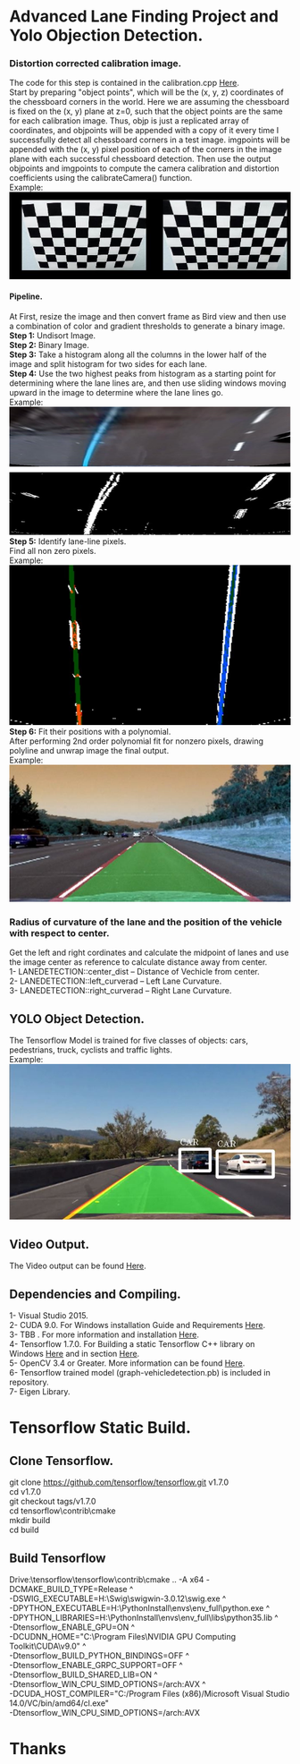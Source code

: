 # Advanced Lane Finding Project and Yolo Objection Detection.     
### Distortion corrected calibration image.   
The code for this step is contained in the calibration.cpp [Here](../LaneandYolovehicle-Detection/calibration.cpp).  
Start by preparing "object points", which will be the (x, y, z) coordinates of the chessboard corners in the world. Here we are assuming the chessboard is fixed on the (x, y) plane at z=0, such that the object points are the same for each calibration image. Thus, objp is just a replicated array of coordinates, and objpoints will be appended with a copy of it every time I successfully detect all chessboard corners in a test image. imgpoints will be appended with the (x, y) pixel position of each of the corners in the image plane with each successful chessboard detection. Then use the output objpoints and imgpoints to compute the camera calibration and distortion coefficients using the calibrateCamera() function.  
Example:   
![alt text]( images/image1.png)    
#### Pipeline.   
At First,  resize the image and then  convert frame as Bird view and then use a combination of color and gradient thresholds to generate a binary image.  
**Step 1:** Undisort Image.   
**Step 2:** Binary Image.   
**Step 3:** Take a histogram along all the columns in the lower half of the image and split histogram for two sides for each lane.   
**Step 4:** Use the two highest peaks from histogram as a starting point for determining where the lane lines are, and then use sliding windows moving upward in the image to determine where the lane lines go.   
Example: 
![alt text](images/image2.png)   
**Step 5:**  Identify lane-line pixels.    
Find all non zero pixels.  
Example:   
![alt text](images/image3.png)    
**Step 6:** Fit their positions with a polynomial.   
After performing 2nd order polynomial fit for nonzero pixels, drawing polyline and unwrap image the final output.  
Example:   
![alt text](images/image4.png)     
### Radius of curvature of the lane and the position of the vehicle with respect to center. 
Get the left and right cordinates and calculate the midpoint of lanes and use the image center as reference to calculate distance away from center.  
1-	LANEDETECTION::center_dist – Distance of Vechicle from center.  
2-	LANEDETECTION::left_curverad – Left Lane Curvature.  
3-	LANEDETECTION::right_curverad – Right Lane Curvature.  
## YOLO Object Detection.  
The Tensorflow Model is trained for five classes of objects: cars, pedestrians, truck, cyclists and traffic lights.  
Example:   
![alt text]( images/image5.png)    

## Video Output.  
The Video output can be found [Here]( https://github.com/apreddyy/LaneandYolovehicle-Detection/blob/master/out.avi).  
## Dependencies and Compiling.  
1-	Visual Studio 2015.  
2-	CUDA 9.0. For Windows installation Guide and Requirements [Here]( https://docs.nvidia.com/cuda/cuda-installation-guide-microsoft-windows/index.html#install-cuda-software).   
3-	TBB . For more information and installation [Here]( https://software.intel.com/en-us/intel-tbb).   
4-	Tensorflow 1.7.0. For Building a static Tensorflow C++ library on Windows [Here]( https://joe-antognini.github.io/machine-learning/build-windows-tf) and in section [Here](#tensorflow-static-build).    
5-	OpenCV 3.4 or Greater. More information can be found [Here]( https://jamesbowley.co.uk/build-compile-opencv-3-4-in-windows-with-cuda-9-0-and-intel-mkl-tbb/).    
6-	Tensorflow trained model (graph-vehicledetection.pb) is included in repository.  
7-            Eigen Library.  
# Tensorflow Static Build.
## Clone Tensorflow.  
git clone https://github.com/tensorflow/tensorflow.git v1.7.0  
cd v1.7.0  
git checkout tags/v1.7.0  
cd tensorflow\contrib\cmake  
mkdir build  
cd build  
## Build Tensorflow  
 Drive:\tensorflow\tensorflow\contrib\cmake .. -A x64 -DCMAKE_BUILD_TYPE=Release ^  
-DSWIG_EXECUTABLE=H:\Swig\swigwin-3.0.12\swig.exe ^  
-DPYTHON_EXECUTABLE=H:\PythonInstall\envs\env_full\python.exe ^  
-DPYTHON_LIBRARIES=H:\PythonInstall\envs\env_full\libs\python35.lib ^  
-Dtensorflow_ENABLE_GPU=ON ^  
-DCUDNN_HOME="C:\Program Files\NVIDIA GPU Computing Toolkit\CUDA\v9.0" ^  
-Dtensorflow_BUILD_PYTHON_BINDINGS=OFF ^  
-Dtensorflow_ENABLE_GRPC_SUPPORT=OFF ^  
-Dtensorflow_BUILD_SHARED_LIB=ON ^  
-Dtensorflow_WIN_CPU_SIMD_OPTIONS=/arch:AVX ^  
-DCUDA_HOST_COMPILER="C:/Program Files (x86)/Microsoft Visual Studio 14.0/VC/bin/amd64/cl.exe"  
-Dtensorflow_WIN_CPU_SIMD_OPTIONS=/arch:AVX  
# Thanks

